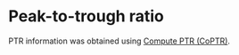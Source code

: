# Peak-to-trough ratio

PTR information was obtained using [Compute PTR (CoPTR)](https://genome.cshlp.org/content/32/3/558.long).

